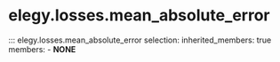 
# elegy.losses.mean_absolute_error

::: elegy.losses.mean_absolute_error
    selection:
        inherited_members: true
        members:
            - __NONE__
        